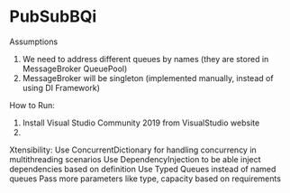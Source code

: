 # PubSubBQi


Assumptions
1. We need to address different queues by names (they are stored in MessageBroker QueuePool)
2. MessageBroker will be singleton (implemented manually, instead of using DI Framework)



How to Run:
1. Install Visual Studio Community 2019 from VisualStudio website
2.



Xtensibility:
Use ConcurrentDictionary for handling concurrency in multithreading scenarios
Use DependencyInjection to be able inject dependencies based on definition
Use Typed Queues instead of named queues
Pass more parameters like type, capacity based on requirements

